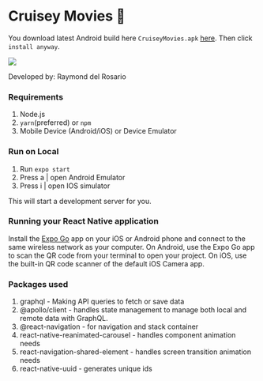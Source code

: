 # Cruisey Movies 🚀
You download latest Android build here  `CruiseyMovies.apk` [here](https://l.facebook.com/l.php?u=https%3A%2F%2Fexpo.dev%2Fartifacts%2Feas%2F9uA3w6aFkmhn4McyKQKRkV.apk%3Ffbclid%3DIwAR32zdKY-zITNbPZurE-YI2MrYKEqFJUVJxrsaS7ch1aRtmwmnKOVhJ83C0&h=AT0tTJLWRbKUkJKruYPp8jIVaOVQXZ1zu3gT9NuUDx05rQHL6TTVEI8QZmU_R0MFGDZRnj8XhtklKP5YafjL8PHu3GiG6LarLCJQgmeBJMAD60T1pcsAmZtSkGAXoH3pejiiXPs0NFo). Then click `install anyway`.

![](https://github.com/monddelrosario/CruiseyMovies/blob/master/assets/CRUISEYMOVIES.gif)

Developed by: Raymond del Rosario

### Requirements

1. Node.js
1. `yarn`(preferred) or `npm`
1. Mobile Device (Android/iOS) or Device Emulator

### Run on Local

1. Run `expo start`
1. Press a | open Android Emulator
1. Press i | open IOS simulator

This will start a development server for you.

### Running your React Native application

Install the [Expo Go](https://expo.dev/client) app on your iOS or Android phone and connect to the same wireless network as your computer. On Android, use the Expo Go app to scan the QR code from your terminal to open your project. On iOS, use the built-in QR code scanner of the default iOS Camera app.


### Packages used

1. graphql - Making API queries to fetch or save data
1. @apollo/client - handles state management to manage both local and remote data with GraphQL.
1. @react-navigation - for navigation and stack container
1. react-native-reanimated-carousel - handles component animation needs
1. react-navigation-shared-element - handles screen transition animation needs
1. react-native-uuid - generates unique ids

